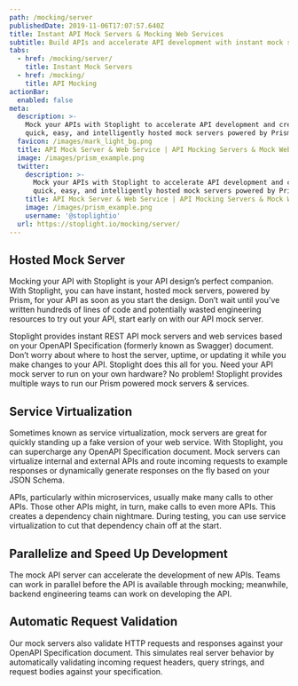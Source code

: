 ```yaml
---
path: /mocking/server
publishedDate: 2019-11-06T17:07:57.640Z
title: Instant API Mock Servers & Mocking Web Services
subtitle: Build APIs and accelerate API development with instant mock servers
tabs:
  - href: /mocking/server/
    title: Instant Mock Servers
  - href: /mocking/
    title: API Mocking
actionBar:
  enabled: false
meta:
  description: >-
    Mock your APIs with Stoplight to accelerate API development and create
    quick, easy, and intelligently hosted mock servers powered by Prism
  favicon: /images/mark_light_bg.png
  title: API Mock Server & Web Service | API Mocking Servers & Mock Web Services
  image: /images/prism_example.png
  twitter:
    description: >-
      Mock your APIs with Stoplight to accelerate API development and create
      quick, easy, and intelligently hosted mock servers powered by Prism
    title: API Mock Server & Web Service | API Mocking Servers & Mock Web Services
    image: /images/prism_example.png
    username: '@stoplightio'
  url: https://stoplight.io/mocking/server/
---
```


## Hosted Mock Server

Mocking your API with Stoplight is your API design’s perfect companion. With Stoplight, you can have instant, hosted mock servers, powered by Prism, for your API as soon as you start the design. Don’t wait until you’ve written hundreds of lines of code and potentially wasted engineering resources to try out your API, start early on with our API mock server.

Stoplight provides instant REST API mock servers and web services based on your OpenAPI Specification (formerly known as Swagger) document. Don’t worry about where to host the server, uptime, or updating it while you make changes to your API. Stoplight does this all for you. Need your API mock server to run on your own hardware? No problem! Stoplight provides multiple ways to run our Prism powered mock servers & services.

## Service Virtualization

Sometimes known as service virtualization, mock servers are great for quickly standing up a fake version of your web service. With Stoplight, you can supercharge any OpenAPI Specification document. Mock servers can virtualize internal and external APIs and route incoming requests to example responses or dynamically generate responses on the fly based on your JSON Schema.

APIs, particularly within microservices, usually make many calls to other APIs. Those other APIs might, in turn, make calls to even more APIs. This creates a dependency chain nightmare. During testing, you can use service virtualization to cut that dependency chain off at the start.

## Parallelize and Speed Up Development

The mock API server can accelerate the development of new APIs. Teams can work in parallel before the API is available through mocking; meanwhile, backend engineering teams can work on developing the API.

## Automatic Request Validation

Our mock servers also validate HTTP requests and responses against your OpenAPI Specification document. This simulates real server behavior by automatically validating incoming request headers, query strings, and request bodies against your specification.
